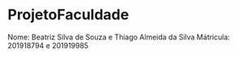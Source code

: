 # ProjetoFaculdade
Nome: Beatriz Silva de Souza e Thiago Almeida da Silva
Mátricula: 201918794 e 201919985


